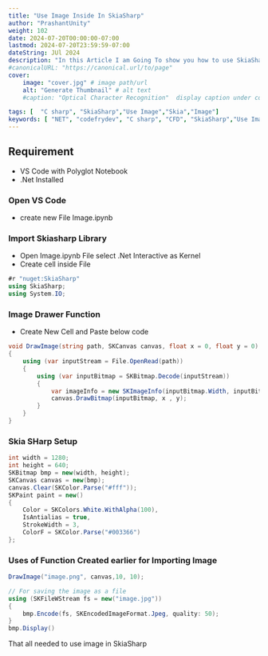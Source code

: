 ```yaml
---
title: "Use Image Inside In SkiaSharp"
author: "PrashantUnity"
weight: 102
date: 2024-07-20T00:00:00-07:00
lastmod: 2024-07-20T23:59:59-07:00
dateString: JUl 2024  
description: "In this Article I am Going To show you how to use SkiaSharp to to Import Image Into Canvas"
#canonicalURL: "https://canonical.url/to/page"
cover:
    image: "cover.jpg" # image path/url
    alt: "Generate Thumbnail" # alt text
    #caption: "Optical Character Recognition"  display caption under cover 

tags: [  "C sharp", "SkiaSharp","Use Image","Skia","Image"]
keywords: [ "NET", "codefrydev", "C sharp", "CFD", "SkiaSharp","Use Image","Skia","Import Image"]
---
```


## Requirement

- VS Code with Polyglot Notebook
- .Net Installed

### Open VS Code

- create new File Image.ipynb

### Import Skiasharp Library

- Open Image.ipynb File select .Net Interactive as Kernel
- Create cell inside File

```csharp
#r "nuget:SkiaSharp"
using SkiaSharp;
using System.IO;
```

### Image Drawer Function 

- Create New Cell and Paste below code

```csharp
void DrawImage(string path, SKCanvas canvas, float x = 0, float y = 0)
{
    using (var inputStream = File.OpenRead(path))
    {
        using (var inputBitmap = SKBitmap.Decode(inputStream))
        {
            var imageInfo = new SKImageInfo(inputBitmap.Width, inputBitmap.Height);
            canvas.DrawBitmap(inputBitmap, x , y);
        }
    }
}
```

### Skia SHarp Setup

```csharp
int width = 1280;
int height = 640; 
SKBitmap bmp = new(width, height);
SKCanvas canvas = new(bmp);
canvas.Clear(SKColor.Parse("#fff"));
SKPaint paint = new()
{
    Color = SKColors.White.WithAlpha(100),
    IsAntialias = true,
    StrokeWidth = 3,
    ColorF = SKColor.Parse("#003366")
};
```

### Uses of Function Created earlier for Importing Image

```csharp
DrawImage("image.png", canvas,10, 10);

// For saving the image as a file
using (SKFileWStream fs = new("image.jpg"))
{
    bmp.Encode(fs, SKEncodedImageFormat.Jpeg, quality: 50);
}
bmp.Display()
```

That all needed to use image in SkiaSharp
